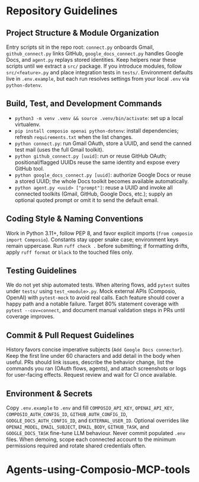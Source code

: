# Repository Guidelines

## Project Structure & Module Organization
Entry scripts sit in the repo root: `connect.py` onboards Gmail, `github_connect.py` links GitHub, `google_docs_connect.py` handles Google Docs, and `agent.py` replays stored identities. Keep helpers near these scripts until we extract a `src/` package. If you introduce modules, follow `src/<feature>.py` and place integration tests in `tests/`. Environment defaults live in `.env.example`, but each run resolves settings from your local `.env` via `python-dotenv`.

## Build, Test, and Development Commands
- `python3 -m venv .venv && source .venv/bin/activate`: set up a local virtualenv.
- `pip install composio openai python-dotenv`: install dependencies; refresh `requirements.txt` when the list changes.
- `python connect.py`: run Gmail OAuth, store a UUID, and send the canned test mail (uses the full Gmail toolkit).
- `python github_connect.py [uuid]`: run or reuse GitHub OAuth; positional/flagged UUIDs reuse the same identity and expose every GitHub tool.
- `python google_docs_connect.py [uuid]`: authorize Google Docs or reuse a stored UUID; the whole Docs toolkit becomes available automatically.
- `python agent.py <uuid> ["prompt"]`: reuse a UUID and invoke all connected toolkits (Gmail, GitHub, Google Docs, etc.); supply an optional quoted prompt or omit it to send the default email.

## Coding Style & Naming Conventions
Work in Python 3.11+, follow PEP 8, and favor explicit imports (`from composio import Composio`). Constants stay upper snake case; environment keys remain uppercase. Run `ruff check .` before submitting; if formatting drifts, apply `ruff format` or `black` to the touched files only.

## Testing Guidelines
We do not yet ship automated tests. When altering flows, add `pytest` suites under `tests/` using `test_<module>.py`. Mock external APIs (Composio, OpenAI) with `pytest-mock` to avoid real calls. Each feature should cover a happy path and a notable failure. Target 80% statement coverage with `pytest --cov=connect`, and document manual validation steps in PRs until coverage improves.

## Commit & Pull Request Guidelines
History favors concise imperative subjects (`Add Google Docs connector`). Keep the first line under 60 characters and add detail in the body when useful. PRs should link issues, describe the behavior change, list the commands you ran (OAuth flows, agents), and attach screenshots or logs for user-facing effects. Request review and wait for CI once available.

## Environment & Secrets
Copy `.env.example` to `.env` and fill `COMPOSIO_API_KEY`, `OPENAI_API_KEY`, `COMPOSIO_AUTH_CONFIG_ID`, `GITHUB_AUTH_CONFIG_ID`, `GOOGLE_DOCS_AUTH_CONFIG_ID`, and `EXTERNAL_USER_ID`. Optional overrides like `OPENAI_MODEL`, `EMAIL_SUBJECT`, `EMAIL_BODY`, `GITHUB_TASK`, and `GOOGLE_DOCS_TASK` fine-tune LLM behaviour. Never commit populated `.env` files. When demoing, scope each connected account to the minimum permissions required and rotate shared credentials often.
# Agents-using-Composio-MCP-tools
